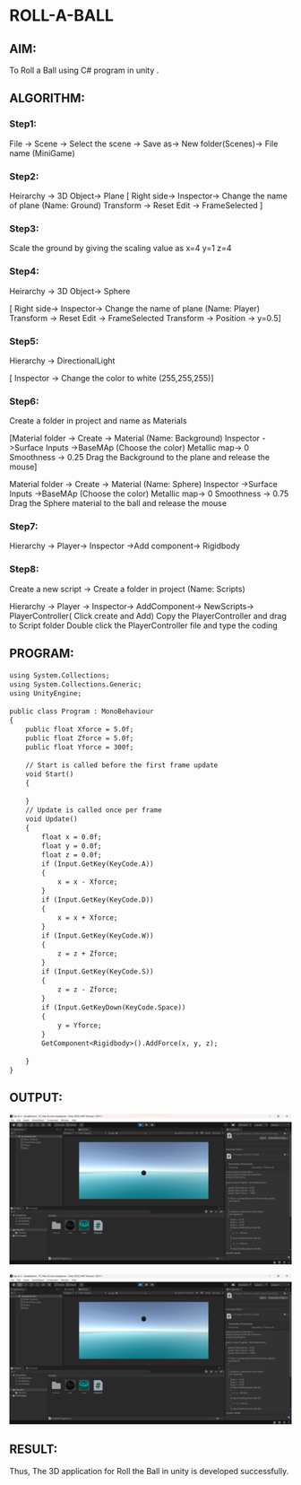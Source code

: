 # ROLL-A-BALL

## AIM:
To Roll a Ball using C# program in unity .
## ALGORITHM:

### Step1: 
File -> Scene -> Select the scene -> Save as-> New folder(Scenes)-> File name (MiniGame)

### Step2: 
Heirarchy -> 3D Object-> Plane 
[ Right side-> Inspector-> Change the name of plane (Name: Ground)
Transform -> Reset
Edit -> FrameSelected ]

### Step3:
Scale the ground by giving the scaling value as x=4 y=1 z=4

### Step4:
Heirarchy -> 3D Object-> Sphere

[ Right side-> Inspector-> Change the name of plane (Name: Player)
Transform -> Reset
Edit -> FrameSelected 
Transform -> Position -> y=0.5]

### Step5:
Hierarchy -> DirectionalLight

[ Inspector -> Change the color to white (255,255,255)]

### Step6:
 Create a folder in project and name as Materials

[Material folder -> Create -> Material (Name: Background)
Inspector ->Surface Inputs ->BaseMAp (Choose the color)
Metallic map-> 0
Smoothness -> 0.25
Drag the Background to the plane and release the mouse]

Material folder -> Create -> Material (Name: Sphere)
Inspector ->Surface Inputs ->BaseMAp (Choose the color)
Metallic map-> 0
Smoothness -> 0.75
Drag the Sphere material to the ball and release the mouse

### Step7:
 Hierarchy -> Player-> Inspector ->Add component-> Rigidbody

### Step8:
Create a new script -> Create a folder in project (Name: Scripts)

Hierarchy -> Player -> Inspector-> AddComponent-> NewScripts-> PlayerController( Click create and Add)
Copy the PlayerController and drag to Script folder
Double click the PlayerController file and type the coding

## PROGRAM:
```
using System.Collections;
using System.Collections.Generic;
using UnityEngine;

public class Program : MonoBehaviour
{
    public float Xforce = 5.0f;
    public float Zforce = 5.0f;
    public float Yforce = 300f;

    // Start is called before the first frame update
    void Start()
    {

    }
    // Update is called once per frame
    void Update()
    {
        float x = 0.0f;
        float y = 0.0f;
        float z = 0.0f;
        if (Input.GetKey(KeyCode.A))
        {
            x = x - Xforce;
        }
        if (Input.GetKey(KeyCode.D))
        {
            x = x + Xforce;
        }
        if (Input.GetKey(KeyCode.W))
        {
            z = z + Zforce;
        }
        if (Input.GetKey(KeyCode.S))
        {
            z = z - Zforce;
        }
        if (Input.GetKeyDown(KeyCode.Space))
        {
            y = Yforce;
        }
        GetComponent<Rigidbody>().AddForce(x, y, z);

    }
}
```
## OUTPUT:
![](output1.png)

![](output2.png)

## RESULT:
Thus, The 3D application for Roll the Ball in unity is developed successfully.